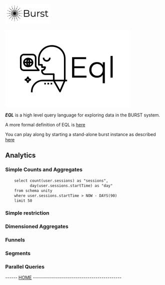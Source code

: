 ![Burst](../../doc/burst_small.png "")
--

![](../doc/eql.png "")


___EQL___ is a high level query language for exploring data in the BURST system.

A more formal definition of EQL is [here](./readme.md)

You can play along by starting a stand-alone burst instance as 
described [here](./doc/playing.md)


## Analytics
### Simple Counts and Aggregates

        select count(user.sessions) as "sessions", 
               day(user.sessions.startTime) as "day"
        from schema unity
        where user.sessions.startTime > NOW - DAYS(90)
        limit 50

### Simple restriction

### Dimensioned Aggregates

### Funnels

### Segments

### Parallel Queries

------ [HOME](../readme.md) --------------------------------------------

